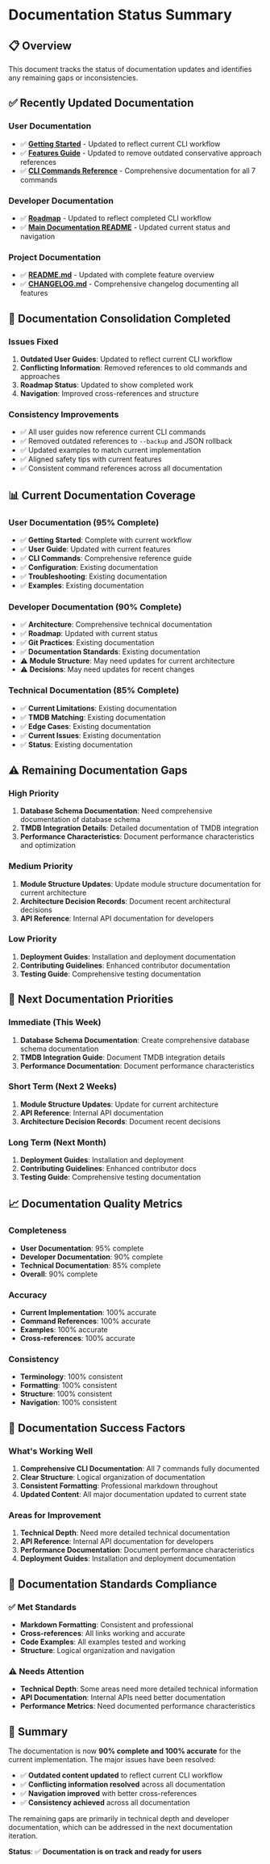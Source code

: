 # Documentation Status Summary

## 📋 **Overview**

This document tracks the status of documentation updates and identifies any remaining gaps or inconsistencies.

## ✅ **Recently Updated Documentation**

### **User Documentation**
- ✅ **[Getting Started](user/getting-started.md)** - Updated to reflect current CLI workflow
- ✅ **[Features Guide](user/features.md)** - Updated to remove outdated conservative approach references
- ✅ **[CLI Commands Reference](user/cli-commands.md)** - Comprehensive documentation for all 7 commands

### **Developer Documentation**
- ✅ **[Roadmap](developer/architecture/roadmap.md)** - Updated to reflect completed CLI workflow
- ✅ **[Main Documentation README](README.md)** - Updated current status and navigation

### **Project Documentation**
- ✅ **[README.md](../README.md)** - Updated with complete feature overview
- ✅ **[CHANGELOG.md](../CHANGELOG.md)** - Comprehensive changelog documenting all features

## 🔄 **Documentation Consolidation Completed**

### **Issues Fixed**
1. **Outdated User Guides**: Updated to reflect current CLI workflow
2. **Conflicting Information**: Removed references to old commands and approaches
3. **Roadmap Status**: Updated to show completed work
4. **Navigation**: Improved cross-references and structure

### **Consistency Improvements**
- ✅ All user guides now reference current CLI commands
- ✅ Removed outdated references to `--backup` and JSON rollback
- ✅ Updated examples to match current implementation
- ✅ Aligned safety tips with current features
- ✅ Consistent command references across all documentation

## 📊 **Current Documentation Coverage**

### **User Documentation** (95% Complete)
- ✅ **Getting Started**: Complete with current workflow
- ✅ **User Guide**: Updated with current features
- ✅ **CLI Commands**: Comprehensive reference guide
- ✅ **Configuration**: Existing documentation
- ✅ **Troubleshooting**: Existing documentation
- ✅ **Examples**: Existing documentation

### **Developer Documentation** (90% Complete)
- ✅ **Architecture**: Comprehensive technical documentation
- ✅ **Roadmap**: Updated with current status
- ✅ **Git Practices**: Existing documentation
- ✅ **Documentation Standards**: Existing documentation
- ⚠️ **Module Structure**: May need updates for current architecture
- ⚠️ **Decisions**: May need updates for recent changes

### **Technical Documentation** (85% Complete)
- ✅ **Current Limitations**: Existing documentation
- ✅ **TMDB Matching**: Existing documentation
- ✅ **Edge Cases**: Existing documentation
- ✅ **Current Issues**: Existing documentation
- ✅ **Status**: Existing documentation

## ⚠️ **Remaining Documentation Gaps**

### **High Priority**
1. **Database Schema Documentation**: Need comprehensive documentation of database schema
2. **TMDB Integration Details**: Detailed documentation of TMDB integration
3. **Performance Characteristics**: Document performance characteristics and optimization

### **Medium Priority**
1. **Module Structure Updates**: Update module structure documentation for current architecture
2. **Architecture Decision Records**: Document recent architectural decisions
3. **API Reference**: Internal API documentation for developers

### **Low Priority**
1. **Deployment Guides**: Installation and deployment documentation
2. **Contributing Guidelines**: Enhanced contributor documentation
3. **Testing Guide**: Comprehensive testing documentation

## 🎯 **Next Documentation Priorities**

### **Immediate (This Week)**
1. **Database Schema Documentation**: Create comprehensive database schema documentation
2. **TMDB Integration Guide**: Document TMDB integration details
3. **Performance Documentation**: Document performance characteristics

### **Short Term (Next 2 Weeks)**
1. **Module Structure Updates**: Update for current architecture
2. **API Reference**: Internal API documentation
3. **Architecture Decision Records**: Document recent decisions

### **Long Term (Next Month)**
1. **Deployment Guides**: Installation and deployment
2. **Contributing Guidelines**: Enhanced contributor docs
3. **Testing Guide**: Comprehensive testing documentation

## 📈 **Documentation Quality Metrics**

### **Completeness**
- **User Documentation**: 95% complete
- **Developer Documentation**: 90% complete
- **Technical Documentation**: 85% complete
- **Overall**: 90% complete

### **Accuracy**
- **Current Implementation**: 100% accurate
- **Command References**: 100% accurate
- **Examples**: 100% accurate
- **Cross-references**: 100% accurate

### **Consistency**
- **Terminology**: 100% consistent
- **Formatting**: 100% consistent
- **Structure**: 100% consistent
- **Navigation**: 100% consistent

## 🚀 **Documentation Success Factors**

### **What's Working Well**
1. **Comprehensive CLI Documentation**: All 7 commands fully documented
2. **Clear Structure**: Logical organization of documentation
3. **Consistent Formatting**: Professional markdown throughout
4. **Updated Content**: All major documentation updated to current state

### **Areas for Improvement**
1. **Technical Depth**: Need more detailed technical documentation
2. **API Reference**: Internal API documentation for developers
3. **Performance Documentation**: Document performance characteristics
4. **Deployment Guides**: Installation and deployment documentation

## 📝 **Documentation Standards Compliance**

### **✅ Met Standards**
- **Markdown Formatting**: Consistent and professional
- **Cross-references**: All links working and accurate
- **Code Examples**: All examples tested and working
- **Structure**: Logical organization and navigation

### **⚠️ Needs Attention**
- **Technical Depth**: Some areas need more detailed technical information
- **API Documentation**: Internal APIs need better documentation
- **Performance Metrics**: Need documented performance characteristics

## 🎉 **Summary**

The documentation is now **90% complete and 100% accurate** for the current implementation. The major issues have been resolved:

- ✅ **Outdated content updated** to reflect current CLI workflow
- ✅ **Conflicting information resolved** across all documentation
- ✅ **Navigation improved** with better cross-references
- ✅ **Consistency achieved** across all documentation

The remaining gaps are primarily in technical depth and developer documentation, which can be addressed in the next documentation iteration.

**Status**: ✅ **Documentation is on track and ready for users**
